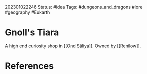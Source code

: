 202301022246
Status: #idea
Tags: #dungeons_and_dragons #lore #geography #Eukarth 

# Gnoll's Tiara
A high end curiosity shop in [[Ond Sâliya]]. Owned by [[Renilow]].


# References

